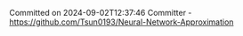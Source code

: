 Committed on 2024-09-02T12:37:46 
Committer - https://github.com/Tsun0193/Neural-Network-Approximation